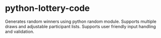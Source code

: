 # python-lottery-code

Generates random winners using python random module.
Supports multiple draws and adjustable participant lists.
Supports user friendly input handling and validation.

